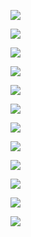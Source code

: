 ![](img/day02_01.PNG)

![](img/day02_02.PNG)

![](img/day02_03.PNG)

![](img/day02_04.PNG)

![](img/day02_05.PNG)

![](img/day02_06.PNG)

![](img/day02_07.PNG)

![](img/day02_08.PNG)

![](img/day02_09.PNG)

![](img/day02_10.PNG)

![](img/day02_11.PNG)

![](img/day02_12.PNG)




